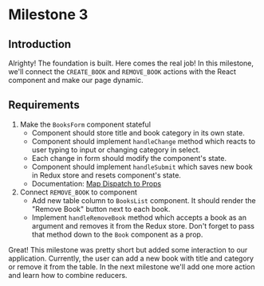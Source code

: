 # Milestone 3

## Introduction

Alrighty! The foundation is built. Here comes the real job! In this milestone, we'll connect the `CREATE_BOOK` and `REMOVE_BOOK`
actions with the React component and make our page dynamic.

## Requirements

1. Make the `BooksForm` component stateful
    - Component should store title and book category in its own state.
    - Component should implement `handleChange` method which reacts to user typing to input or changing category in select.
    - Each change in form should modify the component's state.
    - Component should implement `handleSubmit` which saves new book in Redux store and resets component's state.
    - Documentation: [Map Dispatch to Props](https://learn.co/lessons/map-dispatch-to-props-readme)
2. Connect `REMOVE_BOOK` to component
    - Add new table column to `BooksList` component. It should render the "Remove Book" button next to each book.
    - Implement `handleRemoveBook` method which accepts a book as an argument and removes it from the Redux store. Don't forget to pass that method down to the `Book` component as a prop.

Great! This milestone was pretty short but added some interaction to our application. Currently, the user can add a new book with title and category or remove it from the table. In the next milestone we'll add one more action and learn how to combine reducers.
